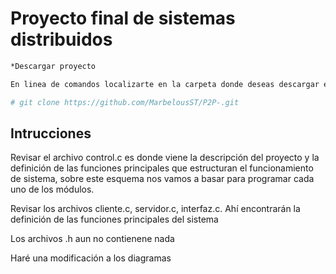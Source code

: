 # Proyecto final de sistemas distribuidos

```sh
*Descargar proyecto

En linea de comandos localizarte en la carpeta donde deseas descargar el proyecto y ejecutar:

# git clone https://github.com/MarbelousST/P2P-.git

```

## Intrucciones

Revisar el archivo control.c es donde viene la descripción del proyecto y la definición de las funciones principales que estructuran el funcionamiento de sistema, sobre este esquema nos vamos a basar para programar cada uno de los módulos.

Revisar los archivos cliente.c, servidor.c, interfaz.c. Ahí encontrarán la definición de las funciones principales del sistema

Los archivos .h aun no contienene nada

Haré una modificación a los diagramas
